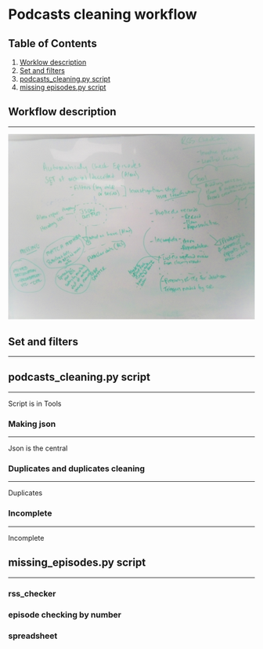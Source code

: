 # Podcasts cleaning workflow

## Table of Contents
1. [Worklow description](#workflow-description)
2. [Set and filters](#making-necessary-changes-to-alma-record-creating-rools)
3. [podcasts_cleaning.py script](#podcasts_clesning.py-script)
4. [missing episodes.py script](#missing-episodes)

## Workflow description
***
![Podcasts cleaning scheme](podcasts_cleaning_scheme.jpg)
## Set and filters
***
## podcasts_cleaning.py script
***
Script is in Tools
### Making json
***
Json is the central
### Duplicates and duplicates cleaning 
***
Duplicates
### Incomplete 
***
Incomplete

## missing_episodes.py script
***
### rss_checker
### episode checking by number
### spreadsheet


